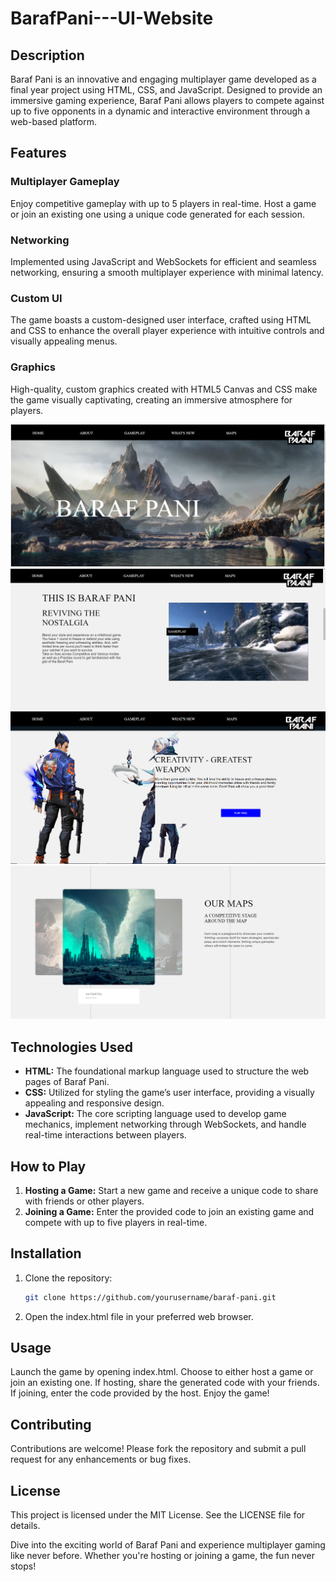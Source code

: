 # BarafPani---UI-Website

## Description

Baraf Pani is an innovative and engaging multiplayer game developed as a final year project using HTML, CSS, and JavaScript. Designed to provide an immersive gaming experience, Baraf Pani allows players to compete against up to five opponents in a dynamic and interactive environment through a web-based platform.

## Features

### Multiplayer Gameplay
Enjoy competitive gameplay with up to 5 players in real-time. Host a game or join an existing one using a unique code generated for each session.

### Networking
Implemented using JavaScript and WebSockets for efficient and seamless networking, ensuring a smooth multiplayer experience with minimal latency.

### Custom UI
The game boasts a custom-designed user interface, crafted using HTML and CSS to enhance the overall player experience with intuitive controls and visually appealing menus.

### Graphics
High-quality, custom graphics created with HTML5 Canvas and CSS make the game visually captivating, creating an immersive atmosphere for players.

![Custom UI](UI%20Project/ui-images/LandingPage1.PNG)
![Gameplay Screenshot](UI%20Project/ui-images/LP2.PNG)
![Gameplay Screenshot](UI%20Project/ui-images/Lp3.PNG)
![Gameplay Screenshot](UI%20Project/ui-images/Final.PNG)


## Technologies Used

- **HTML:** The foundational markup language used to structure the web pages of Baraf Pani.
- **CSS:** Utilized for styling the game’s user interface, providing a visually appealing and responsive design.
- **JavaScript:** The core scripting language used to develop game mechanics, implement networking through WebSockets, and handle real-time interactions between players.

## How to Play

1. **Hosting a Game:** Start a new game and receive a unique code to share with friends or other players.
2. **Joining a Game:** Enter the provided code to join an existing game and compete with up to five players in real-time.



## Installation

1. Clone the repository:
   ```bash
   git clone https://github.com/yourusername/baraf-pani.git
2. Open the index.html file in your preferred web browser.
## Usage
Launch the game by opening index.html.
Choose to either host a game or join an existing one.
If hosting, share the generated code with your friends.
If joining, enter the code provided by the host.
Enjoy the game!

## Contributing
Contributions are welcome! Please fork the repository and submit a pull request for any enhancements or bug fixes.

## License
This project is licensed under the MIT License. See the LICENSE file for details.

Dive into the exciting world of Baraf Pani and experience multiplayer gaming like never before. Whether you're hosting or joining a game, the fun never stops!
